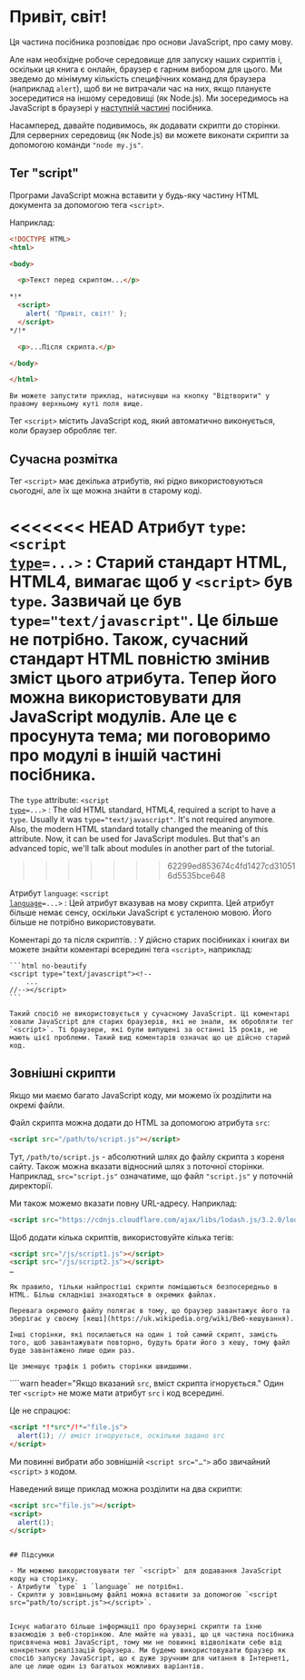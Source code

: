 # Привіт, світ!

Ця частина посібника розповідає про основи JavaScript, про саму мову.

Але нам необхідне робоче середовище для запуску наших скриптів і, оскільки ця книга є онлайн, браузер є гарним вибором для цього. Ми зведемо до мінімуму кількість специфічних команд для браузера (наприклад `alert`), щоб ви не витрачали час на них, якщо плануєте зосередитися на іншому середовищі (як Node.js). Ми зосередимось на JavaScript в браузері у [наступній частині](/ui) посібника.

Насамперед, давайте подивимось, як додавати скрипти до сторінки. Для серверних середовищ (як Node.js) ви можете виконати скрипти за допомогою команди `"node my.js"`.


## Тег "script"

Програми JavaScript можна вставити у будь-яку частину HTML документа за допомогою тега `<script>`.

Наприклад:

```html run height=100
<!DOCTYPE HTML>
<html>

<body>

  <p>Текст перед скриптом...</p>

*!*
  <script>
    alert( 'Привіт, світ!' );
  </script>
*/!*

  <p>...Після скрипта.</p>

</body>

</html>
```

```online
Ви можете запустити приклад, натиснувши на кнопку "Відтворити" у правому верхньому куті поля вище.
```

Тег `<script>` містить JavaScript код, який автоматично виконується, коли браузер обробляє тег.


## Сучасна розмітка

Тег `<script>` має декілька атрибутів, які рідко використовуються сьогодні, але їх ще можна знайти в старому коді.

<<<<<<< HEAD
Атрибут `type`: <code>&lt;script <u>type</u>=...&gt;</code>
: Старий стандарт HTML, HTML4, вимагає щоб у `<script>` був `type`. Зазвичай це був `type="text/javascript"`. Це більше не потрібно. Також, сучасний стандарт HTML повністю змінив зміст цього атрибута. Тепер його можна використовувати для JavaScript модулів. Але це є просунута тема; ми поговоримо про модулі в іншій частині посібника.
=======
The `type` attribute: <code>&lt;script <u>type</u>=...&gt;</code>
: The old HTML standard, HTML4, required a script to have a `type`. Usually it was `type="text/javascript"`. It's not required anymore. Also, the modern HTML standard totally changed the meaning of this attribute. Now, it can be used for JavaScript modules. But that's an advanced topic, we'll talk about modules in another part of the tutorial.
>>>>>>> 62299ed853674c4fd1427cd310516d5535bce648

Атрибут `language`: <code>&lt;script <u>language</u>=...&gt;</code>
: Цей атрибут вказував на мову скрипта. Цей атрибут більше немає сенсу, оскільки JavaScript є усталеною мовою. Його більше не потрібно використовувати.

Коментарі до та після скриптів.
: У дійсно старих посібниках і книгах ви можете знайти коментарі всередині тега `<script>`, наприклад:

    ```html no-beautify
    <script type="text/javascript"><!--
        ...
    //--></script>
    ```

    Такий спосіб не використовується у сучасному JavaScript. Ці коментарі ховали JavaScript для старих браузерів, які не знали, як обробляти тег `<script>`. Ті браузери, які були випущені за останні 15 років, не мають цієї проблеми. Такий вид коментарів означає що це дійсно старий код.


## Зовнішні скрипти

Якщо ми маємо багато JavaScript коду, ми можемо їх розділити на окремі файли.

Файл скрипта можна додати до HTML за допомогою атрибута `src`:

```html
<script src="/path/to/script.js"></script>
```

Тут, `/path/to/script.js` - абсолютний шлях до файлу скрипта з кореня сайту. Також можна вказати відносний шлях з поточної сторінки. Наприклад, `src="script.js"` означатиме, що файл `"script.js"` у поточній директорії.

Ми також можемо вказати повну URL-адресу. Наприклад:

```html
<script src="https://cdnjs.cloudflare.com/ajax/libs/lodash.js/3.2.0/lodash.js"></script>
```

Щоб додати кілька скриптів, використовуйте кілька тегів:

```html
<script src="/js/script1.js"></script>
<script src="/js/script2.js"></script>
…
```

```smart
Як правило, тільки найпростіші скрипти поміщаються безпосередньо в HTML. Більш складніші знаходяться в окремих файлах.

Перевага окремого файлу полягає в тому, що браузер завантажує його та зберігає у своєму [кеші](https://uk.wikipedia.org/wiki/Веб-кешування).

Інші сторінки, які посилаються на один і той самий скрипт, замість того, щоб завантажувати повторно, будуть брати його з кешу, тому файл буде завантажено лише один раз.

Це зменшує трафік і робить сторінки швидшими.
```

````warn header="Якщо вказаний `src`, вміст скрипта ігнорується."
Один тег `<script>` не може мати атрибут `src` і код всередині.

Це не спрацює:

```html
<script *!*src*/!*="file.js">
  alert(1); // вміст ігнорується, оскільки задано src
</script>
```

Ми повинні вибрати або зовнішній `<script src="…">` або звичайний `<script>` з кодом.

Наведений вище приклад можна розділити на два скрипти:

```html
<script src="file.js"></script>
<script>
  alert(1);
</script>
```
````

## Підсумки

- Ми можемо використовувати тег `<script>` для додавання JavaScript коду на сторінку.
- Атрибути `type` і `language` не потрібні.
- Скрипти у зовнішньому файлі можна вставити за допомогою `<script src="path/to/script.js"></script>`.


Існує набагато більше інформації про браузерні скрипти та їхню взаємодію з веб-сторінкою. Але майте на увазі, що ця частина посібника присвячена мові JavaScript, тому ми не повинні відволікати себе від конкретних реалізацій браузера. Ми будемо використовувати браузер як спосіб запуску JavaScript, що є дуже зручним для читання в Інтернеті, але це лише один із багатьох можливих варіантів.
